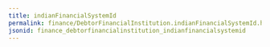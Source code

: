 ```yaml
---
title: indianFinancialSystemId
permalink: finance/DebtorFinancialInstitution.indianFinancialSystemId.html
jsonid: finance_debtorfinancialinstitution_indianfinancialsystemid
---
```

